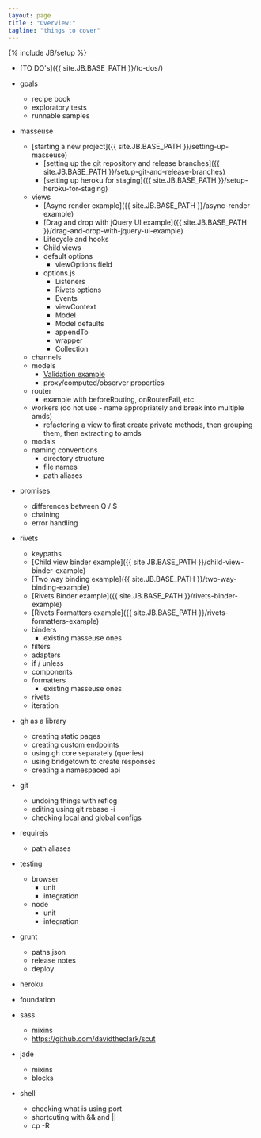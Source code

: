 ```yaml
---
layout: page
title : "Overview:"
tagline: "things to cover"
---
```

{% include JB/setup %}

* [TO DO's]({{ site.JB.BASE_PATH }}/to-dos/) 

* goals
    * recipe book
    * exploratory tests
    * runnable samples

* masseuse
    * <a name="masseuse-start"></a> [starting a new project]({{ site.JB.BASE_PATH }}/setting-up-masseuse)
        * [setting up the git repository and release branches]({{ site.JB.BASE_PATH }}/setup-git-and-release-branches)
        * [setting up heroku for staging]({{ site.JB.BASE_PATH }}/setup-heroku-for-staging)
    * views
        * [Async render example]({{ site.JB.BASE_PATH }}/async-render-example)
        * [Drag and drop with jQuery UI example]({{ site.JB.BASE_PATH }}/drag-and-drop-with-jquery-ui-example)
        * Lifecycle and hooks
        * Child views
        * default options
            * viewOptions field
        * options.js
            * Listeners
            * Rivets options
            * Events
            * viewContext
            * Model
            * Model defaults
            * appendTo
            * wrapper
            * Collection
    * channels
    * models
        * [Validation example]()
        * proxy/computed/observer properties
    * router
        * example with beforeRouting, onRouterFail, etc.
    * workers (do not use - name appropriately and break into multiple amds)
        * refactoring a view to first create private methods, then grouping them, then extracting to amds
    * modals
    * naming conventions
        * directory structure
        * file names
        * path aliases
* promises
    * differences between Q / $
    * chaining
    * error handling
* rivets
    * keypaths
    * [Child view binder example]({{ site.JB.BASE_PATH }}/child-view-binder-example)
    * [Two way binding example]({{ site.JB.BASE_PATH }}/two-way-binding-example)
    * [Rivets Binder example]({{ site.JB.BASE_PATH }}/rivets-binder-example)
    * [Rivets Formatters example]({{ site.JB.BASE_PATH }}/rivets-formatters-example)
    * binders 
        * existing masseuse ones
    * filters
    * adapters
    * if / unless
    * components
    * formatters
        * existing masseuse ones
    * rivets
    * iteration
* gh as a library
    * creating static pages
    * creating custom endpoints
    * using gh core separately (queries)
    * using bridgetown to create responses
    * creating a namespaced api

* git
    * undoing things with reflog
    * editing using git rebase -i
    * checking local and global configs
* requirejs
    * path aliases
* testing
    * browser
        * unit
        * integration
    * node     
        * unit
        * integration
* grunt
    * paths.json
    * release notes
    * deploy
* heroku
* foundation
* sass
    * mixins
    * https://github.com/davidtheclark/scut
* jade
    * mixins
    * blocks
* shell
    * checking what is using port
    * shortcuting with && and ||
    * cp -R